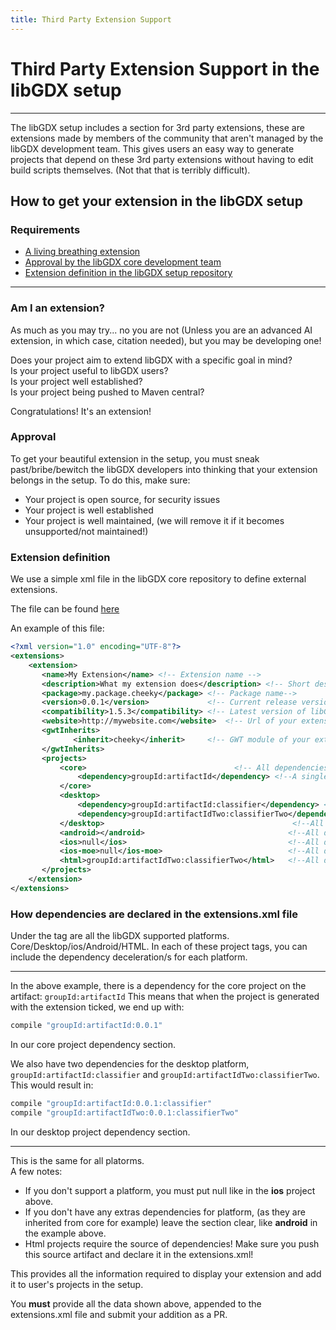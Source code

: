 ```yaml
---
title: Third Party Extension Support
---
```

# Third Party Extension Support in the libGDX setup
---
  
  
The libGDX setup includes a section for 3rd party extensions, these are extensions made by members of the community that aren't managed by the libGDX development team.  This gives users an easy way to generate projects that depend on these 3rd party extensions without having to edit build scripts themselves. (Not that that is terribly difficult). 

## How to get your extension in the libGDX setup
### Requirements
* [A living breathing extension](#am-i-an-extension)
* [Approval by the libGDX core development team](#approval)
* [Extension definition in the libGDX setup repository](#extension-definition)
  
----
  
### Am I an extension?
As much as you may try... no you are not (Unless you are an advanced AI extension, in which case, citation needed), but you may be developing one! 

Does your project aim to extend libGDX with a specific goal in mind?  
Is your project useful to libGDX users?  
Is your project well established?  
Is your project being pushed to Maven central?  

Congratulations! It's an extension!

 
### Approval
To get your beautiful extension in the setup, you must sneak past/bribe/bewitch the libGDX developers into thinking that your extension belongs in the setup. To do this, make sure:

* Your project is open source, for security issues
* Your project is well established
* Your project is well maintained, (we will remove it if it becomes unsupported/not maintained!)

### Extension definition
We use a simple xml file in the libGDX core repository to define external extensions.  

The file can be found [here](https://github.com/libgdx/libgdx/blob/master/extensions/gdx-setup/src/com/badlogic/gdx/setup/data/extensions.xml)

An example of this file:
```xml
<?xml version="1.0" encoding="UTF-8"?>
<extensions>
    <extension>
       <name>My Extension</name> <!-- Extension name -->
       <description>What my extension does</description> <!-- Short description of your extension-->
       <package>my.package.cheeky</package> <!-- Package name-->
       <version>0.0.1</version>             <!-- Current release version of your extension-->
       <compatibility>1.5.3</compatibility> <!-- Latest version of libGDX your extension is compatible with-->
       <website>http://mywebsite.com</website>  <!-- Url of your extension, either your extension website/github-->
       <gwtInherits>
              <inherit>cheeky</inherit>     <!-- GWT module of your extension, for the HTML project -->
       </gwtInherits>
       <projects>
           <core>                                 <!-- All dependencies for the core project-->
               <dependency>groupId:artifactId</dependency> <!--A single dependency-->
           </core>
           <desktop>
               <dependency>groupId:artifactId:classifier</dependency> <!--Multiple dependencies -->
               <dependency>groupId:artifactIdTwo:classifierTwo</dependency> <!--Multiple dependencies -->
           </desktop>                                          <!--All dependencies for the desktop project-->
           <android></android>                                <!--All dependencies for the android project-->
           <ios>null</ios>                                    <!--All dependencies for the ios project-->
           <ios-moe>null</ios-moe>                            <!--All dependencies for the ios-moe project-->
           <html>groupId:artifactIdTwo:classifierTwo</html>   <!--All dependencies for the html project-->
       </projects>
    </extension>
</extensions>
```  

### How dependencies are declared in the extensions.xml file
Under the <projects> tag are all the libGDX supported platforms. Core/Desktop/ios/Android/HTML.  In each of these project tags, you can include the dependency deceleration/s for each platform.  

----
In the above example, there is a dependency for the core project on the artifact: `groupId:artifactId`
This means that when the project is generated with the extension ticked, we end up with:
```groovy
compile "groupId:artifactId:0.0.1"
```
In our core project dependency section.  

We also have two dependencies for the desktop platform, `groupId:artifactId:classifier` and `groupId:artifactIdTwo:classifierTwo`.
This would result in:
```groovy
compile "groupId:artifactId:0.0.1:classifier"
compile "groupId:artifactIdTwo:0.0.1:classifierTwo"
```
In our desktop project dependency section.  

---

This is the same for all platorms.  
A few notes:

* If you don't support a platform, you must put null like in the __ios__ project above.
* If you don't have any extras dependencies for platform, (as they are inherited from core for example) leave the section clear, like __android__ in the example above.
* Html projects require the source of dependencies! Make sure you push this source artifact and declare it in the extensions.xml!

This provides all the information required to display your extension and add it to user's projects in the setup.  


You __must__ provide all the data shown above, appended to the extensions.xml file and submit your addition as a PR.




